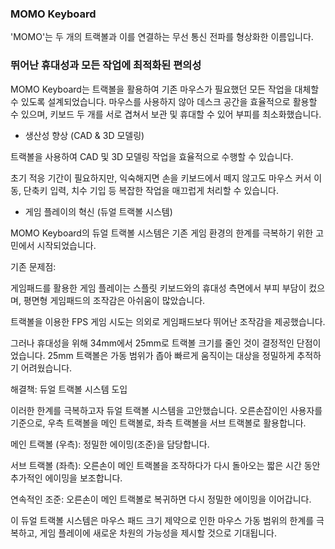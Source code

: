 ### MOMO Keyboard
'MOMO'는 두 개의 트랙볼과 이를 연결하는 무선 통신 전파를 형상화한 이름입니다.

### 뛰어난 휴대성과 모든 작업에 최적화된 편의성
MOMO Keyboard는 트랙볼을 활용하여 기존 마우스가 필요했던 모든 작업을 대체할 수 있도록 설계되었습니다. 마우스를 사용하지 않아 데스크 공간을 효율적으로 활용할 수 있으며, 키보드 두 개를 서로 겹쳐서 보관 및 휴대할 수 있어 부피를 최소화했습니다.

- 생산성 향상 (CAD & 3D 모델링)

트랙볼을 사용하여 CAD 및 3D 모델링 작업을 효율적으로 수행할 수 있습니다.

초기 적응 기간이 필요하지만, 익숙해지면 손을 키보드에서 떼지 않고도 마우스 커서 이동, 단축키 입력, 치수 기입 등 복잡한 작업을 매끄럽게 처리할 수 있습니다.

- 게임 플레이의 혁신 (듀얼 트랙볼 시스템)

MOMO Keyboard의 듀얼 트랙볼 시스템은 기존 게임 환경의 한계를 극복하기 위한 고민에서 시작되었습니다.

기존 문제점:

게임패드를 활용한 게임 플레이는 스플릿 키보드와의 휴대성 측면에서 부피 부담이 컸으며, 평면형 게임패드의 조작감은 아쉬움이 많았습니다.

트랙볼을 이용한 FPS 게임 시도는 의외로 게임패드보다 뛰어난 조작감을 제공했습니다.

그러나 휴대성을 위해 34mm에서 25mm로 트랙볼 크기를 줄인 것이 결정적인 단점이었습니다. 25mm 트랙볼은 가동 범위가 좁아 빠르게 움직이는 대상을 정밀하게 추적하기 어려웠습니다.

해결책: 듀얼 트랙볼 시스템 도입

이러한 한계를 극복하고자 듀얼 트랙볼 시스템을 고안했습니다. 오른손잡이인 사용자를 기준으로, 우측 트랙볼을 메인 트랙볼로, 좌측 트랙볼을 서브 트랙볼로 활용합니다.

메인 트랙볼 (우측): 정밀한 에이밍(조준)을 담당합니다.

서브 트랙볼 (좌측): 오른손이 메인 트랙볼을 조작하다가 다시 돌아오는 짧은 시간 동안 추가적인 에이밍을 보조합니다.

연속적인 조준: 오른손이 메인 트랙볼로 복귀하면 다시 정밀한 에이밍을 이어갑니다.

이 듀얼 트랙볼 시스템은 마우스 패드 크기 제약으로 인한 마우스 가동 범위의 한계를 극복하고, 게임 플레이에 새로운 차원의 가능성을 제시할 것으로 기대됩니다.
